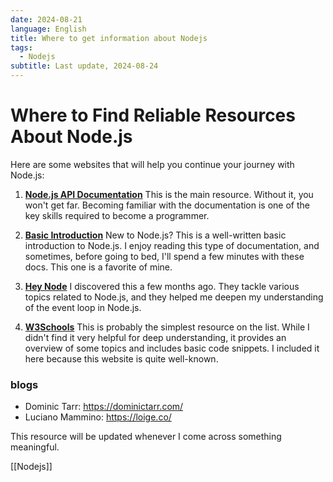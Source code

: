 ```yaml
---
date: 2024-08-21
language: English
title: Where to get information about Nodejs
tags:
  - Nodejs
subtitle: Last update, 2024-08-24
---
```


# Where to Find Reliable Resources About Node.js

Here are some websites that will help you continue your journey with Node.js:

1. **[Node.js API Documentation](https://nodejs.org/docs/latest/api/)**
   This is the main resource. Without it, you won't get far. Becoming familiar with the documentation is one of the key skills required to become a programmer.

2. **[Basic Introduction](https://nodejs.org/en/learn/getting-started/introduction-to-nodejs)**
   New to Node.js? This is a well-written basic introduction to Node.js. I enjoy reading this type of documentation, and sometimes, before going to bed, I'll spend a few minutes with these docs. This one is a favorite of mine.

3. **[Hey Node](https://heynode.com/)**
   I discovered this a few months ago. They tackle various topics related to Node.js, and they helped me deepen my understanding of the event loop in Node.js.

4. **[W3Schools](https://www.w3schools.com/nodejs/nodejs_get_started.asp)**
   This is probably the simplest resource on the list. While I didn't find it very helpful for deep understanding, it provides an overview of some topics and includes basic code snippets. I included it here because this website is quite well-known.

### blogs
- Dominic Tarr:  https://dominictarr.com/
- Luciano Mammino: https://loige.co/

This resource will be updated whenever I come across something meaningful.


[[Nodejs]]
